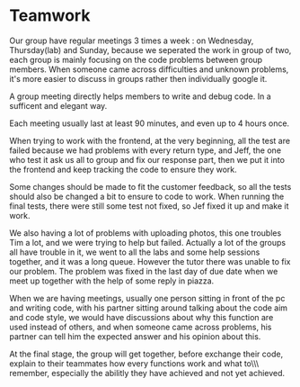 Teamwork
======

Our group have regular meetings 3 times a week : on Wednesday, Thursday(lab) and  Sunday, because we seperated the work in group of two, each group is mainly focusing on the code problems between group members. When someone came across difficulties and unknown problems, it's more easier to discuss in groups rather then individually google it.

A group meeting directly helps members to write and debug code. In a sufficent and elegant way.

Each meeting usually last at least 90 minutes, and even up to 4 hours once.

When trying to work with the frontend, at the very beginning, all the test are failed because we had problems with every return type, and Jeff, the one who test it ask 
us all to group and fix our response part, then we put it into the frontend and keep tracking the code to ensure they work.

Some changes should be made to fit the customer feedback, so all the tests should also be changed a bit to ensure to code to work. When running the final tests, there 
were still some test not fixed, so Jef fixed it up and make it work.

We also having a lot of problems with uploading photos, this one troubles Tim a lot, and we were trying to help but failed. Actually a lot of the groups all have trouble
in it, we went to all the labs and some help sessions together, and it was a long queue. However the tutor there was unable to fix our problem. The problem was fixed in 
the last day of due date when we meet up together with the help of some reply in piazza.

When we are having meetings, usually one person sitting in front of the pc and writing code, with his partner sitting around talking about the code aim and code style, we would have discussions about why this function are used instead of others, and when someone came across problems, his partner can tell him the expected answer and his opinion about this.

At the final stage, the group will get together, before exchange their code, explain to their teammates how every functions work and what to\\\\\ remember, especially the abilitly they have achieved and not yet achieved. 
